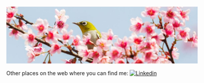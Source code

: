 [![500px](https://github.com/sapirdeu/sapirdeu/blob/main/pic.jpg)](https://500px.com/photo/155695615/bird-on-cherry-blossom-branch-by-NeungStockr-Photograph?ctx_page=1&from=search&ctx_q=background+image&ctx_type=photos&ctx_sort=relevance)

Other places on the web where you can find me: 
[![Linkedin](https://badgen.net/badge/icon/LinkedIn?icon=https://github.com/sapirdeu/sapirdeu/blob/main/linkedin_w.svg&color=orange&label)](https://www.linkedin.com/in/sapir-deutscher/)
